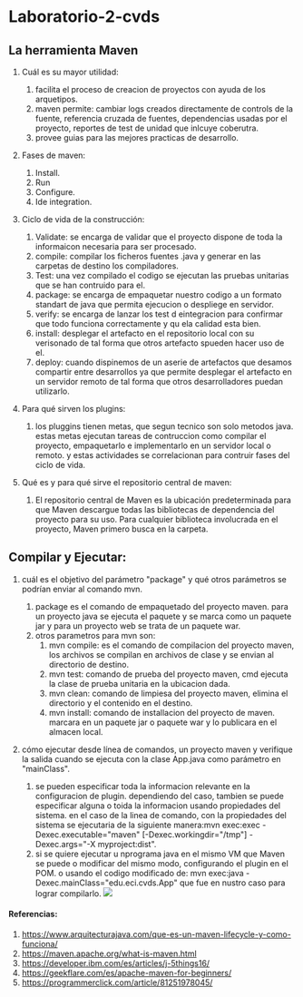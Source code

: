 # Laboratorio-2-cvds
## La herramienta Maven
1. Cuál es su mayor utilidad:
	1. facilita el proceso de creacion de proyectos con ayuda de los arquetipos.
	2. maven permite: cambiar logs creados directamente de controls de la fuente, referencia cruzada de fuentes, dependencias usadas por el proyecto, reportes de test de unidad que inlcuye coberutra.
	3. provee guias para las mejores practicas de desarrollo.

2. Fases de maven:
	1. Install.
	2. Run
	3. Configure.
	4. Ide integration.
3. Ciclo de vida de la construcción:
	1. Validate: se encarga de validar que el proyecto dispone de toda la informaicon necesaria para ser procesado.
	2. compile: compilar los ficheros fuentes .java y generar en las carpetas de destino los compiladores.
	3. Test: una vez compilado el codigo se ejecutan las pruebas unitarias que se han contruido para el.
	4. package: se encarga de empaquetar nuestro codigo a un formato standart de java que permita ejecucion o despliege en servidor.
	5. verify: se encarga de lanzar los test d eintegracion para confirmar que todo funciona correctamente y qu ela calidad esta bien.
	6. install: desplegar el artefacto en el repositorio local con su verisonado de tal forma que otros artefacto spueden hacer uso de el.
	7. deploy: cuando dispinemos de un aserie de artefactos que desamos compartir entre desarrollos ya que permite desplegar el artefacto en un servidor remoto de tal forma que otros desarrolladores puedan utilizarlo.

4. Para qué sirven los plugins:
	1. los pluggins tienen metas, que segun tecnico son solo metodos java. estas metas ejecutan tareas de contruccion como compilar el proyecto, empaquetarlo e implementarlo en un servidor local o remoto. y estas actividades se correlacionan para contruir fases del ciclo de vida.
5. Qué es y para qué sirve el repositorio central de maven:
	1. El repositorio central de Maven es la ubicación predeterminada para que Maven descargue todas las bibliotecas de dependencia del proyecto para su uso. Para cualquier biblioteca involucrada en el proyecto, Maven primero busca en la carpeta.




## Compilar y Ejecutar:

1. cuál es el objetivo del parámetro "package" y qué otros parámetros se podrían enviar al comando mvn.
	1. package es el comando de empaquetado del proyecto maven. para un proyecto java se ejecuta el paquete y se marca como un paquete jar y para un proyecto web se trata de un paquete war.
	2. otros parametros para mvn son: 
		1. mvn compile: es el comando de compilacion del proyecto maven, los archivos se compilan en archivos de clase y se envian al directorio de destino.
		2. mvn test: comando de prueba del proyecto maven, cmd ejecuta la clase de prueba unitaria en la ubicacion dada.
		3. mvn clean: comando de limpiesa del proyecto maven, elimina el directorio y el contenido en el destino.
		4. mvn install: comando de installacion del proyecto de maven. marcara en un paquete jar o paquete war y lo publicara en el almacen local.

2. cómo ejecutar desde línea de comandos, un proyecto maven y verifique la salida cuando se ejecuta con la clase App.java como parámetro en "mainClass".
	1. se pueden especificar toda la informacion relevante en la configuracion de plugin. dependiendo del caso, tambien se puede especificar alguna o toida la informacion usando propiedades del sistema. en el caso de la linea de comando, con la propiedades del sistema se ejecutaria de la siguiente manera:mvn exec:exec -Dexec.executable="maven" [-Dexec.workingdir="/tmp"] -Dexec.args="-X myproject:dist". 
	2. si se quiere ejecutar u nprograma java en el mismo VM que Maven se puede o modificar del mismo modo, configurando el plugin en el POM. o usando el codigo modificado de: mvn exec:java -Dexec.mainClass="edu.eci.cvds.App" que fue en nustro caso para lograr compilarlo.
![](https://i.postimg.cc/RFzXMH9R/compilar-maven.jpg)




#### Referencias:
1. https://www.arquitecturajava.com/que-es-un-maven-lifecycle-y-como-funciona/
2. https://maven.apache.org/what-is-maven.html
3. https://developer.ibm.com/es/articles/j-5things16/
4. https://geekflare.com/es/apache-maven-for-beginners/
5. https://programmerclick.com/article/81251978045/

